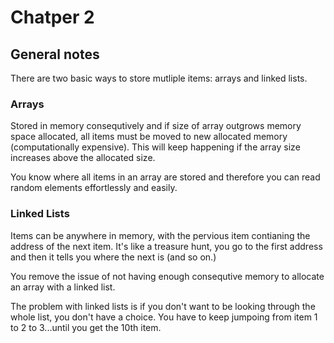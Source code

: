 # Chatper 2
## General notes

There are two basic ways to store mutliple items: arrays and linked lists.

### Arrays

Stored in memory consequtively and if size of array outgrows memory space allocated, all items must be moved to new allocated memory (computationally expensive). This will keep happening if the array size increases above the allocated size.

You know where all items in an array are stored and therefore you can read random elements effortlessly and easily.

### Linked Lists

Items can be anywhere in memory, with the pervious item contianing the address of the next item. It's like a treasure hunt, you go to the first address and then it tells you where the next is (and so on.)

You remove the issue of not having enough consequtive memory to allocate an array with a linked list. 

The problem with linked lists is if you don't want to be looking through the whole list, you don't have a choice. You have to keep jumpoing from item 1 to 2 to 3...until you get the 10th item.


